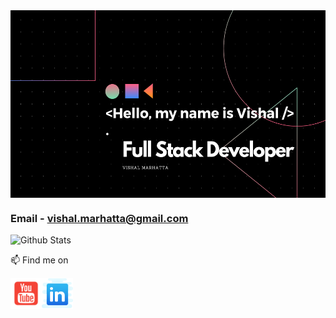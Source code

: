 
<!--
**Marhatta/Marhatta** is a ✨ _special_ ✨ repository because its `README.md` (this file) appears on your GitHub profile.

Here are some ideas to get you started:

- 🔭 I’m currently working on ...
- 🌱 I’m currently learning ...
- 👯 I’m looking to collaborate on ...
- 🤔 I’m looking for help with ...
- 💬 Ask me about ...
- 📫 How to reach me: ...
- 😄 Pronouns: ...
- ⚡ Fun fact: ...
-->

  <img src='https://raw.githubusercontent.com/Marhatta/Marhatta/master/_Hello%2C%20my%20name%20is%20Vishal%20__.%20Nice%20to%20meet%20you..png'  height='300'  align='center'/>

### <p>Email - vishal.marhatta@gmail.com</p>

 

![Github Stats](https://github-readme-stats.vercel.app/api?username=Marhatta&show_icons=true)


  <p>📫 Find me on</p>
  <a href='https://www.youtube.com/channel/UCRWb7Of3KbI5Iy0LekuttNw'><img src='https://raw.githubusercontent.com/Marhatta/Marhatta/master/icons8-youtube-squared-480.png' width='50' height='50'/></a><a href='https://www.linkedin.com/in/vishal-marhatta-749068140/' ><img src='https://raw.githubusercontent.com/Marhatta/Marhatta/master/icons8-linkedin-512.png' width='50' height='50'/></a>
  
  
